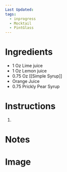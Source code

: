 ```yaml
---
Last Updated: 
tags:
  - inprogress
  - Mocktail
  - PintGlass
---
```


# Ingredients
- 1 Oz Lime juice
- 1 Oz Lemon juice
- 0.75 Oz [[Simple Syrup]]
- Orange Juice
- 0.75 Prickly Pear Syrup



# Instructions
1. 


# Notes


# Image
